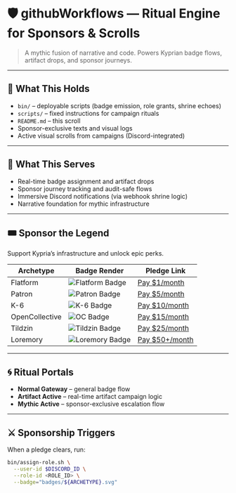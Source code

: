 # 🛡️ githubWorkflows — Ritual Engine for Sponsors & Scrolls

> A mythic fusion of narrative and code. Powers Kyprian badge flows, artifact drops, and sponsor journeys.

---

## 📜 What This Holds

- `bin/` – deployable scripts (badge emission, role grants, shrine echoes)  
- `scripts/` – fixed instructions for campaign rituals  
- `README.md` – this scroll  
- Sponsor-exclusive texts and visual logs  
- Active visual scrolls from campaigns (Discord-integrated)  

---

## 🧭 What This Serves

- Real-time badge assignment and artifact drops  
- Sponsor journey tracking and audit-safe flows  
- Immersive Discord notifications (via webhook shrine logic)  
- Narrative foundation for mythic infrastructure  

---

## 🎟️ Sponsor the Legend

Support Kypria’s infrastructure and unlock epic perks.

| Archetype      | Badge Render                                    | Pledge Link                          |
|----------------|--------------------------------------------------|--------------------------------------|
| Flatform       | ![Flatform Badge](badges/flatform.svg)           | [Pay $1/month](https://pay.link/1)   |
| Patron         | ![Patron Badge](badges/patron.svg)               | [Pay $5/month](https://pay.link/5)   |
| K-6            | ![K-6 Badge](badges/k6.svg)                      | [Pay $10/month](https://pay.link/10) |
| OpenCollective | ![OC Badge](badges/opencollective.svg)           | [Pay $15/month](https://oc.link/)    |
| Tildzin        | ![Tildzin Badge](badges/tildzin.svg)             | [Pay $25/month](https://pay.link/25) |
| Loremory       | ![Loremory Badge](badges/loremory.svg)           | [Pay $50+/month](https://pay.link/50) |

---

## 🌀 Ritual Portals

- **Normal Gateway** – general badge flow  
- **Artifact Active** – real-time artifact campaign logic  
- **Mythic Active** – sponsor-exclusive escalation flow  

---

## ⚔️ Sponsorship Triggers

When a pledge clears, run:

```bash
bin/assign-role.sh \
  --user-id $DISCORD_ID \
  --role-id <ROLE_ID> \
  --badge="badges/${ARCHETYPE}.svg"
